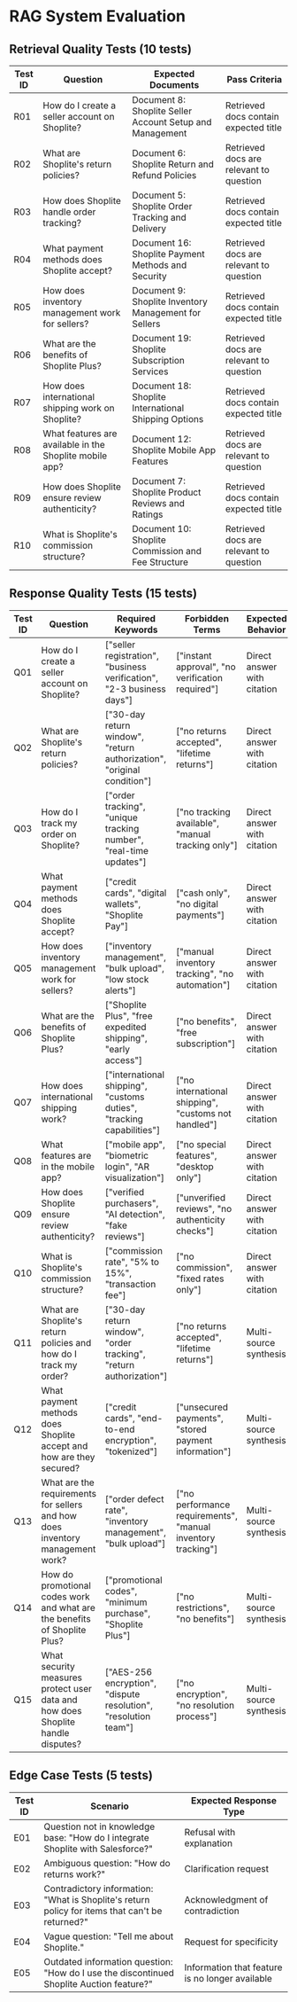 # RAG System Evaluation

## Retrieval Quality Tests (10 tests)
| Test ID | Question | Expected Documents | Pass Criteria |
|---------|----------|-------------------|---------------|
| R01 | How do I create a seller account on Shoplite? | Document 8: Shoplite Seller Account Setup and Management | Retrieved docs contain expected title |
| R02 | What are Shoplite's return policies? | Document 6: Shoplite Return and Refund Policies | Retrieved docs are relevant to question |
| R03 | How does Shoplite handle order tracking? | Document 5: Shoplite Order Tracking and Delivery | Retrieved docs contain expected title |
| R04 | What payment methods does Shoplite accept? | Document 16: Shoplite Payment Methods and Security | Retrieved docs are relevant to question |
| R05 | How does inventory management work for sellers? | Document 9: Shoplite Inventory Management for Sellers | Retrieved docs contain expected title |
| R06 | What are the benefits of Shoplite Plus? | Document 19: Shoplite Subscription Services | Retrieved docs are relevant to question |
| R07 | How does international shipping work on Shoplite? | Document 18: Shoplite International Shipping Options | Retrieved docs contain expected title |
| R08 | What features are available in the Shoplite mobile app? | Document 12: Shoplite Mobile App Features | Retrieved docs are relevant to question |
| R09 | How does Shoplite ensure review authenticity? | Document 7: Shoplite Product Reviews and Ratings | Retrieved docs contain expected title |
| R10 | What is Shoplite's commission structure? | Document 10: Shoplite Commission and Fee Structure | Retrieved docs are relevant to question |

## Response Quality Tests (15 tests)  
| Test ID | Question | Required Keywords | Forbidden Terms | Expected Behavior |
|---------|----------|-------------------|-----------------|-------------------|
| Q01 | How do I create a seller account on Shoplite? | ["seller registration", "business verification", "2-3 business days"] | ["instant approval", "no verification required"] | Direct answer with citation |
| Q02 | What are Shoplite's return policies? | ["30-day return window", "return authorization", "original condition"] | ["no returns accepted", "lifetime returns"] | Direct answer with citation |
| Q03 | How do I track my order on Shoplite? | ["order tracking", "unique tracking number", "real-time updates"] | ["no tracking available", "manual tracking only"] | Direct answer with citation |
| Q04 | What payment methods does Shoplite accept? | ["credit cards", "digital wallets", "Shoplite Pay"] | ["cash only", "no digital payments"] | Direct answer with citation |
| Q05 | How does inventory management work for sellers? | ["inventory management", "bulk upload", "low stock alerts"] | ["manual inventory tracking", "no automation"] | Direct answer with citation |
| Q06 | What are the benefits of Shoplite Plus? | ["Shoplite Plus", "free expedited shipping", "early access"] | ["no benefits", "free subscription"] | Direct answer with citation |
| Q07 | How does international shipping work? | ["international shipping", "customs duties", "tracking capabilities"] | ["no international shipping", "customs not handled"] | Direct answer with citation |
| Q08 | What features are in the mobile app? | ["mobile app", "biometric login", "AR visualization"] | ["no special features", "desktop only"] | Direct answer with citation |
| Q09 | How does Shoplite ensure review authenticity? | ["verified purchasers", "AI detection", "fake reviews"] | ["unverified reviews", "no authenticity checks"] | Direct answer with citation |
| Q10 | What is Shoplite's commission structure? | ["commission rate", "5% to 15%", "transaction fee"] | ["no commission", "fixed rates only"] | Direct answer with citation |
| Q11 | What are Shoplite's return policies and how do I track my order? | ["30-day return window", "order tracking", "return authorization"] | ["no returns accepted", "lifetime returns"] | Multi-source synthesis |
| Q12 | What payment methods does Shoplite accept and how are they secured? | ["credit cards", "end-to-end encryption", "tokenized"] | ["unsecured payments", "stored payment information"] | Multi-source synthesis |
| Q13 | What are the requirements for sellers and how does inventory management work? | ["order defect rate", "inventory management", "bulk upload"] | ["no performance requirements", "manual inventory tracking"] | Multi-source synthesis |
| Q14 | How do promotional codes work and what are the benefits of Shoplite Plus? | ["promotional codes", "minimum purchase", "Shoplite Plus"] | ["no restrictions", "no benefits"] | Multi-source synthesis |
| Q15 | What security measures protect user data and how does Shoplite handle disputes? | ["AES-256 encryption", "dispute resolution", "resolution team"] | ["no encryption", "no resolution process"] | Multi-source synthesis |

## Edge Case Tests (5 tests)
| Test ID | Scenario | Expected Response Type |
|---------|----------|----------------------|
| E01 | Question not in knowledge base: "How do I integrate Shoplite with Salesforce?" | Refusal with explanation |
| E02 | Ambiguous question: "How do returns work?" | Clarification request |
| E03 | Contradictory information: "What is Shoplite's return policy for items that can't be returned?" | Acknowledgment of contradiction |
| E04 | Vague question: "Tell me about Shoplite." | Request for specificity |
| E05 | Outdated information question: "How do I use the discontinued Shoplite Auction feature?" | Information that feature is no longer available |
